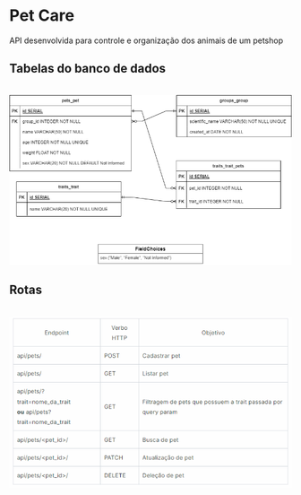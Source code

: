 # Pet Care

API desenvolvida para controle e organização dos animais de um petshop

## **Tabelas do banco de dados**  

</br>
<div align="center">
  <img src="./DER.png" alt="Diagrama de entidades e relacionamentos" />
</div>  
  
## **Rotas**  

</br>
<div align="center">
  <img src="./rotas.png" alt="Rotas da aplicação" />
</div>
